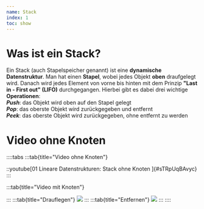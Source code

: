```yaml
---
name: Stack
index: 1
toc: show
---
```


# Was ist ein Stack?
Ein Stack (auch Stapelspeicher genannt) ist eine **dynamische Datenstruktur**. Man hat einen **Stapel**, wobei jedes Objekt **oben** draufgelegt wird. Danach wird jedes Element von vorne bis hinten mit dem Prinzip **"Last in - First out" (LIFO)** durchgegangen. Hierbei gibt es dabei drei wichtige **Operationen**:  
**_Push_**: das Objekt wird oben auf den Stapel gelegt  
**_Pop_**: das oberste Objekt wird zurückgegeben und entfernt  
**_Peek_**: das oberste Objekt wird zurückgegeben, ohne entfernt zu werden

# Video ohne Knoten  
::::tabs
:::tab{title="Video ohne Knoten"}

::youtube[01 Lineare Datenstrukturen:  Stack ohne Knoten ]{#sTRpUqBAvyc}
:::

:::tab{title="Video mit Knoten"}

:::
:::tab{title="Drauflegen"}
![](/excalidraw/Bilddateien/StackDrauflegenMitUeberschrift-2023-03-03-0831.excalidraw.png)
:::
:::tab{title="Entfernen"}
![](/excalidraw/Bilddateien/WarteschlangeEntfernenMitUeberschrift-2023-03-03-0831.excalidraw.png)
:::
::::

